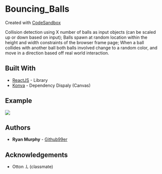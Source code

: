 # Bouncing_Balls
Created with [CodeSandbox](https://codesandbox.io)

Collision detection using X number of balls as input objects (can be scaled up or down based on input); Balls spawn at random location within the height and width constraints of the browser frame page; When a ball collides with another ball both balls involved change to a random color, and move in a direction based off real world interaction.

## Built With
* [ReactJS](https://reactjs.org/) - Library
* [Konva](https://github.com/konvajs/react-konva) - Dependency Dispaly (Canvas)

## Example
![](ballsofficial.gif)

## Authors

* **Ryan Murphy** - [Github99er](https://github.com/Github99er)

## Acknowledgements
- Otton .L (classmate)
